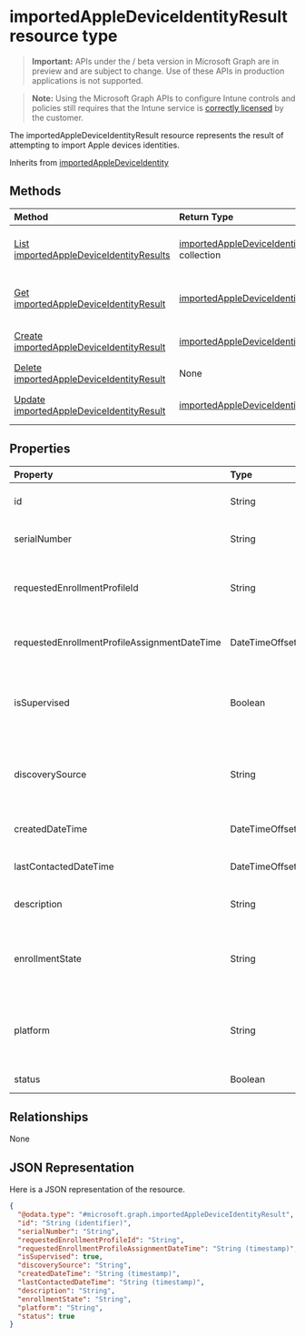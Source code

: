 ﻿# importedAppleDeviceIdentityResult resource type

> **Important:** APIs under the / beta version in Microsoft Graph are in preview and are subject to change. Use of these APIs in production applications is not supported.

> **Note:** Using the Microsoft Graph APIs to configure Intune controls and policies still requires that the Intune service is [correctly licensed](https://go.microsoft.com/fwlink/?linkid=839381) by the customer.

The importedAppleDeviceIdentityResult resource represents the result of attempting to import Apple devices identities.

Inherits from [importedAppleDeviceIdentity](../resources/intune_corpenrollment_importedappledeviceidentity.md)

## Methods
|Method|Return Type|Description|
|:---|:---|:---|
|[List importedAppleDeviceIdentityResults](../api/intune_corpenrollment_importedappledeviceidentityresult_list.md)|[importedAppleDeviceIdentityResult](../resources/intune_corpenrollment_importedappledeviceidentityresult.md) collection|List properties and relationships of the [importedAppleDeviceIdentityResult](../resources/intune_corpenrollment_importedappledeviceidentityresult.md) objects.|
|[Get importedAppleDeviceIdentityResult](../api/intune_corpenrollment_importedappledeviceidentityresult_get.md)|[importedAppleDeviceIdentityResult](../resources/intune_corpenrollment_importedappledeviceidentityresult.md)|Read properties and relationships of the [importedAppleDeviceIdentityResult](../resources/intune_corpenrollment_importedappledeviceidentityresult.md) object.|
|[Create importedAppleDeviceIdentityResult](../api/intune_corpenrollment_importedappledeviceidentityresult_create.md)|[importedAppleDeviceIdentityResult](../resources/intune_corpenrollment_importedappledeviceidentityresult.md)|Create a new [importedAppleDeviceIdentityResult](../resources/intune_corpenrollment_importedappledeviceidentityresult.md) object.|
|[Delete importedAppleDeviceIdentityResult](../api/intune_corpenrollment_importedappledeviceidentityresult_delete.md)|None|Deletes a [importedAppleDeviceIdentityResult](../resources/intune_corpenrollment_importedappledeviceidentityresult.md).|
|[Update importedAppleDeviceIdentityResult](../api/intune_corpenrollment_importedappledeviceidentityresult_update.md)|[importedAppleDeviceIdentityResult](../resources/intune_corpenrollment_importedappledeviceidentityresult.md)|Update the properties of a [importedAppleDeviceIdentityResult](../resources/intune_corpenrollment_importedappledeviceidentityresult.md) object.|

## Properties
|Property|Type|Description|
|:---|:---|:---|
|id|String|Key of the entity. Inherited from [importedAppleDeviceIdentity](../resources/intune_corpenrollment_importedappledeviceidentity.md)|
|serialNumber|String|Device serial number Inherited from [importedAppleDeviceIdentity](../resources/intune_corpenrollment_importedappledeviceidentity.md)|
|requestedEnrollmentProfileId|String|Enrollment profile Id admin intends to apply to the device during next enrollment Inherited from [importedAppleDeviceIdentity](../resources/intune_corpenrollment_importedappledeviceidentity.md)|
|requestedEnrollmentProfileAssignmentDateTime|DateTimeOffset|The time enrollment profile was assigned to the device Inherited from [importedAppleDeviceIdentity](../resources/intune_corpenrollment_importedappledeviceidentity.md)|
|isSupervised|Boolean|Indicates if the Apple device is supervised. More information is at: https://support.apple.com/en-us/HT202837 Inherited from [importedAppleDeviceIdentity](../resources/intune_corpenrollment_importedappledeviceidentity.md)|
|discoverySource|String|Apple device discovery source. Inherited from [importedAppleDeviceIdentity](../resources/intune_corpenrollment_importedappledeviceidentity.md) Possible values are: `unknown`, `adminImport`, `deviceEnrollmentProgram`.|
|createdDateTime|DateTimeOffset|Created Date Time of the device Inherited from [importedAppleDeviceIdentity](../resources/intune_corpenrollment_importedappledeviceidentity.md)|
|lastContactedDateTime|DateTimeOffset|Last Contacted Date Time of the device Inherited from [importedAppleDeviceIdentity](../resources/intune_corpenrollment_importedappledeviceidentity.md)|
|description|String|The description of the device Inherited from [importedAppleDeviceIdentity](../resources/intune_corpenrollment_importedappledeviceidentity.md)|
|enrollmentState|String|The state of the device in Intune Inherited from [importedAppleDeviceIdentity](../resources/intune_corpenrollment_importedappledeviceidentity.md) Possible values are: `unknown`, `enrolled`, `pendingReset`, `failed`, `notContacted`.|
|platform|String|The platform of the Device. Inherited from [importedAppleDeviceIdentity](../resources/intune_corpenrollment_importedappledeviceidentity.md) Possible values are: `unknown`, `ios`, `android`, `windows`, `windowsMobile`, `macOS`.|
|status|Boolean|Status of imported device identity|

## Relationships
None
## JSON Representation
Here is a JSON representation of the resource.
<!-- {
  "blockType": "resource",
  "keyProperty": "id",
  "@odata.type": "microsoft.graph.importedAppleDeviceIdentityResult"
}
-->
``` json
{
  "@odata.type": "#microsoft.graph.importedAppleDeviceIdentityResult",
  "id": "String (identifier)",
  "serialNumber": "String",
  "requestedEnrollmentProfileId": "String",
  "requestedEnrollmentProfileAssignmentDateTime": "String (timestamp)",
  "isSupervised": true,
  "discoverySource": "String",
  "createdDateTime": "String (timestamp)",
  "lastContactedDateTime": "String (timestamp)",
  "description": "String",
  "enrollmentState": "String",
  "platform": "String",
  "status": true
}
```




